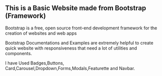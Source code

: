 <h2>This is a Basic Website made from Bootstrap (Framework)</h2>
<p>Bootstrap is a free, open source front-end development framework for the creation of websites and web apps</p>
<p>Bootstrap Documentations and Examples are extremely helpful to create quick website with responsiveness that need a lot of utilities and components.</p>
<p>I have Used Badges,Buttons, Card,Carousel,Dropdown,Forms,Modals,Featurette and Navbar.</p>

